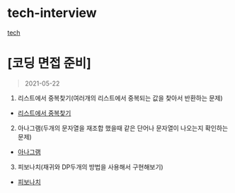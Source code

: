 # tech-interview
[tech](https://github.com/JuyeolRyu/tech-interview/blob/main/tech/TECH.md)
# **\[코딩 면접 준비\]**
> 2021-05-22
1. 리스트에서 중복찾기(여러개의 리스트에서 중복되는 값을 찾아서 반환하는 문제)
-   [리스트에서 중복찾기](https://github.com/JuyeolRyu/tech-interview/blob/main/coding-interview/%EB%A6%AC%EC%8A%A4%ED%8A%B8%20%EC%A4%91%EB%B3%B5%20%EC%B0%BE%EA%B8%B0.py)
2. 아나그램(두개의 문자열을 재조합 했을때 같은 단어나 문자열이 나오는지 확인하는 문제)
-   [아나그램](https://github.com/JuyeolRyu/tech-interview/blob/main/coding-interview/%EC%95%84%EB%82%98%EA%B7%B8%EB%9E%A8.py)
3. 피보나치(재귀와 DP두개의 방법을 사용해서 구현해보기)
-   [피보나치](https://github.com/JuyeolRyu/tech-interview/blob/main/coding-interview/%ED%94%BC%EB%B3%B4%EB%82%98%EC%B9%98.py)
